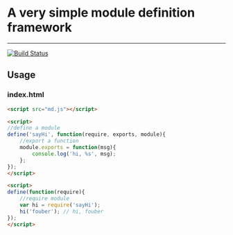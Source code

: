# A very simple module definition framework
--------------

[![Build Status](https://travis-ci.org/fouber/md.js.svg?branch=master)](https://travis-ci.org/fouber/md.js)

## Usage

### index.html

```html
<script src="md.js"></script>

<script>
//define a module
define('sayHi', function(require, exports, module){
    //export a function
    module.exports = function(msg){
        console.log('hi, %s', msg);
    };
});
</script>

<script>
define(function(require){
    //require module
    var hi = require('sayHi');
    hi('fouber'); // hi, fouber
});
</script>
```

